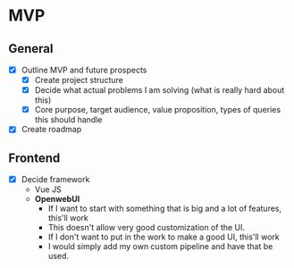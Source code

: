 # MVP

## General

- [x] Outline MVP and future prospects
  - [x] Create project structure
  - [x] Decide what actual problems I am solving (what is really hard about this)
  - [x] Core purpose, target audience, value proposition, types of queries this should handle
- [x] Create roadmap

## Frontend

- [x] Decide framework
  - Vue JS
  - **OpenwebUI**
    - If I want to start with something that is big and a lot of features, this'll work
    - This doesn't allow very good customization of the UI.
    - If I don't want to put in the work to make a good UI, this'll work
    - I would simply add my own custom pipeline and have that be used.

